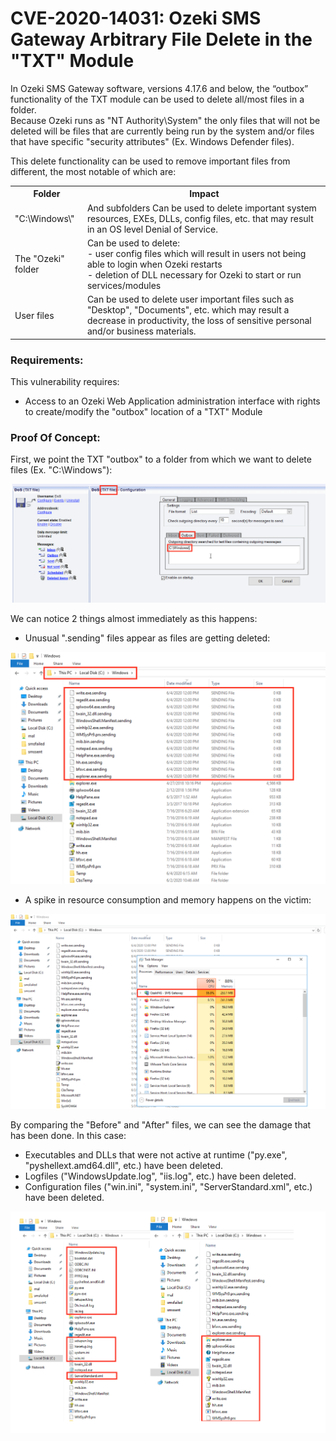 # CVE-2020-14031: Ozeki SMS Gateway Arbitrary File Delete in the "TXT" Module

In Ozeki SMS Gateway software, versions 4.17.6 and below, the “outbox” functionality of the TXT module can be used to delete all/most files in a folder.
<br/>
Because Ozeki runs as "NT Authority\System" the only files that will not be deleted will be files that are currently being run by the system and/or files that have specific "security attributes" (Ex. Windows Defender files).
<br/>

This delete functionality can be used to remove important files from different, the most notable of which are:

<table>
	<tr>
		<th>Folder</th>
		<th>Impact</th>
	</tr>
	<tr>
		<td>"C:\Windows\"</td>
		<td>And subfolders Can be used to delete important system resources, EXEs, DLLs, config files, etc. that may result in an OS level Denial of Service.</td>
	</tr>
		<td>The "Ozeki" folder</td>
		<td>Can be used to delete:
			<br/>
			- user config files which will result in users not being able to login when Ozeki restarts
			<br/>
			- deletion of DLL necessary for Ozeki to start or run services/modules
		</td>
	</tr>
	<tr>
		<td>User files</td> 
		<td>Can be used to delete user important files such as "Desktop", "Documents", etc. which may result a decrease in productivity, the loss of sensitive personal and/or business materials.</td>
	</tr>
</table>

### Requirements:

This vulnerability requires:
- Access to an Ozeki Web Application administration interface with rights to create/modify the "outbox" location of a "TXT" Module

### Proof Of Concept:

First, we point the TXT "outbox" to a folder from which we want to delete files (Ex. "C:\Windows\"):

<img src="Web%20View.png"/>

We can notice 2 things almost immediately as this happens:
- Unusual ".sending" files appear as files are getting deleted:
<img src="Deletion%20Start.png"/>

- A spike in resource consumption and memory happens on the victim:
<img src="Memory%20Spike.png"/>

By comparing the "Before" and "After" files, we can see the damage that has been done.
In this case:
- Executables and DLLs that were not active at runtime ("py.exe", "pyshellext.amd64.dll", etc.) have been deleted.
- Logfiles ("WindowsUpdate.log", "iis.log", etc.) have been deleted.
- Configuration files ("win.ini", "system.ini", "ServerStandard.xml", etc.) have been deleted.

<img src="Result.png"/>
